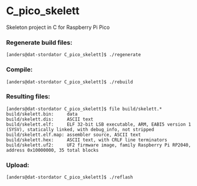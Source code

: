 # C_pico_skelett
Skeleton project in C for Raspberry Pi Pico


### Regenerate build files:
```console
[anders@dat-stordator C_pico_skelett]$ ./regenerate
```

### Compile:
```console
[anders@dat-stordator C_pico_skelett]$ ./rebuild
```

### Resulting files:
```console
[anders@dat-stordator C_pico_skelett]$ file build/skelett.*
build/skelett.bin:     data
build/skelett.dis:     ASCII text
build/skelett.elf:     ELF 32-bit LSB executable, ARM, EABI5 version 1 (SYSV), statically linked, with debug_info, not stripped
build/skelett.elf.map: assembler source, ASCII text
build/skelett.hex:     ASCII text, with CRLF line terminators
build/skelett.uf2:     UF2 firmware image, family Raspberry Pi RP2040, address 0x10000000, 35 total blocks
```

### Upload:
```console
[anders@dat-stordator C_pico_skelett]$ ./reflash
```
